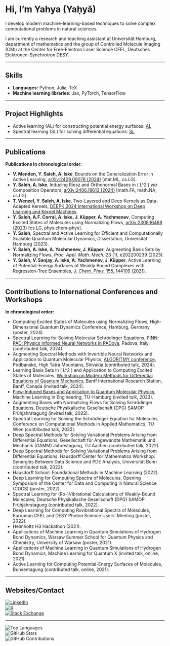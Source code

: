 # Hi, I’m Yahya (Yaḥyā)

I develop modern machine-learning-based techniques to solve complex computational problems in natural sciences.

I am currently a research and teaching assistant at Universität Hamburg, department of mathematics and the group of Controlled Molecule Imaging (CMI) at the Center for Free-Electron Laser Science CFEL, Deutsches Elektronen-Synchrotron DESY.

---

## Skills
- **Languages:** Python, Julia, TeX
- **Machine learning libraries:** Jax, PyTorch, TensorFlow

---

## Project Highlights
- Active learning (AL) for constructing potential energy surfaces: [AL](https://github.com/CFEL-CMI/Active-Learning-of-PES)
- Spectral learning (SL) for solving differential equations: [SL](https://github.com/CFEL-CMI/FlowBasis)

---

## Publications
**Publications in chronological order:**  
- **V. Menden, Y. Saleh, A. Iske**, Bounds on the Generalization Error in Active Learning, [arXiv:2409.09078 (2024)](https://arxiv.org/abs/2409.09078) [stat.ML, cs.LG].  
- **Y. Saleh, A. Iske**, Inducing Riesz and Orthonormal Bases in \( L^2 \) *via* Composition Operators, [arXiv:2406.18613 (2024)](https://arxiv.org/abs/2406.18613) [math.FA, math.NA, cs.LG].  
- **T. Wenzel, Y. Saleh, A. Iske**, Two-Layered and Deep Kernels as Data-Adapted Kernels, [DEEPK 2024 International Workshop on Deep Learning and Kernel Machines](https://www.esat.kuleuven.be/stadius/E/DEEPK2024/7_two_layered_and_deep_kernels_a.pdf).  
- **Y. Saleh, A.F. Corral, A. Iske, J. Küpper, A. Yachmenev**, Computing Excited States of Molecules using Normalizing Flows, [arXiv:2308.16468 (2023)](https://arxiv.org/abs/2308.16468) [cs.LG, phys.chem-phys].  
- **Y. Saleh**, Spectral and Active Learning for Efficient and Computationally Scalable Quantum Molecular Dynamics, Dissertation, Universität Hamburg (2023).  
- **Y. Saleh, A. Iske, A. Yachmenev, J. Küpper**, Augmenting Basis Sets by Normalizing Flows, *Proc. Appl. Math. Mech.* 23 (1), e202200239 (2023).  
- **Y. Saleh, V. Sanjay, A. Iske, A. Yachmenev, J. Küpper**, Active Learning of Potential-Energy Surfaces of Weakly Bound Complexes with Regression-Tree Ensembles, [*J. Chem. Phys.* 155, 144109 (2021)](https://aip.scitation.org/doi/10.1063/5.0057051).  

---

## Contributions to International Conferences and Workshops
**In chronological order:**  
- Computing Excited States of Molecules using Normalizing Flows, High-Dimensional Quantum Dynamics Conference, Hamburg, Germany (poster, 2024).  
- Spectral Learning for Solving Molecular Schrödinger Equations, [PINN-PAD: Physics Informed Neural Networks in PADova](https://pinn-pad.dicea.unipd.it/), Padova, Italy (contributed talk, 2024).  
- Augmenting Spectral Methods with Invertible Neural Networks and Application to Quantum Molecular Physics, [ALGORITMY conference](https://www.math.sk/alg2024/), Podbanské, High Tatra Mountains, Slovakia (contributed talk, 2024).  
- Learning Basis Sets in \( L^2 \) and Application to Computing Excited States of Molecules, [Workshop on Modern Methods for Differential Equations of Quantum Mechanics](https://www.birs.ca/events/2024/5-day-workshops/24w5227), Banff International Research Station, Banff, Canada (invited talk, 2024).  
- [Flow-Induced Bases and Application to Quantum Molecular Physics](https://webcast.tu-harburg.de/Mediasite/Play/d045a3f4dede4681bc5ad60a8464501b1d), Machine Learning in Engineering, TU-Hamburg (invited talk, 2023).  
- Augmenting Bases with Normalizing Flows for Solving Schrödinger Equations, Deutsche Physikalische Gesellschaft (DPG) SAMOP Frühjahrstagung (invited talk, 2023).  
- Spectral Learning for Solving the Schrödinger Equation for Molecules, Conference on Computational Methods in Applied Mathematics, TU Wien (contributed talk, 2022).  
- Deep Spectral Methods for Solving Variational Problems Arising from Differential Equations, Gesellschaft für Angewandte Mathematik und Mechanik (GAMM) Jahrestagung, TU Aachen (contributed talk, 2022).  
- Deep Spectral Methods for Solving Variational Problems Arising from Differential Equations, Hausdorff Center for Mathematics Workshop: Synergies Between Data Science and PDE Analysis, Universität Bonn (contributed talk, 2022).  
- Hausdorff School: Foundational Methods in Machine Learning (2022).  
- Deep Learning for Computing Spectra of Molecules, Opening Symposium of the Center for Data and Computing in Natural Science (CDCS) (poster, 2022).  
- Spectral Learning for (Ro-)Vibrational Calculations of Weakly-Bound Molecules, Deutsche Physikalische Gesellschaft (DPG) SAMOP Frühjahrstagung (contributed talk, 2022).  
- Deep Learning for Computing Rovibrational Spectra of Molecules, European CFEL and DESY Photon Science Users’ Meeting (poster, 2022).  
- Helmholtz H3 Hackathon (2021).  
- Applications of Machine Learning in Quantum Simulations of Hydrogen Bond Dynamics, Warsaw Summer School for Quantum Physics and Chemistry, University of Warsaw (poster, 2021).  
- Applications of Machine Learning in Quantum Simulations of Hydrogen Bond Dynamics, Machine Learning for Quantum X (invited talk, online, 2021).  
- Active Learning for Computing Potential-Energy Surfaces of Molecules, Bunsentagung (contributed talk, online, 2021).  

---

## Websites/Contact
[![LinkedIn](https://img.shields.io/badge/LinkedIn-0077B5?style=for-the-badge&logo=linkedin&logoColor=white)](https://www.linkedin.com/in/yahyasaleh/)  
[![X](https://img.shields.io/badge/X-1DA1F2?style=for-the-badge&logo=x&logoColor=white)](https://twitter.com/yahya_saleh94)  
[![Stack Exchange](https://img.shields.io/badge/Stack_Exchange-1E5397?style=for-the-badge&logo=stack-exchange&logoColor=white)](https://stats.stackexchange.com/users/218604/saleh)  

---

![Top Languages](https://github-readme-stats.vercel.app/api/top-langs/?username=Saleh0694&layout=compact&theme=default)  
![GitHub Stars](https://img.shields.io/github/stars/Saleh0694?affiliations=OWNER%2CCOLLABORATOR)  
![GitHub Contributions](https://github-readme-streak-stats.herokuapp.com/?user=Saleh0694&theme=default)  
